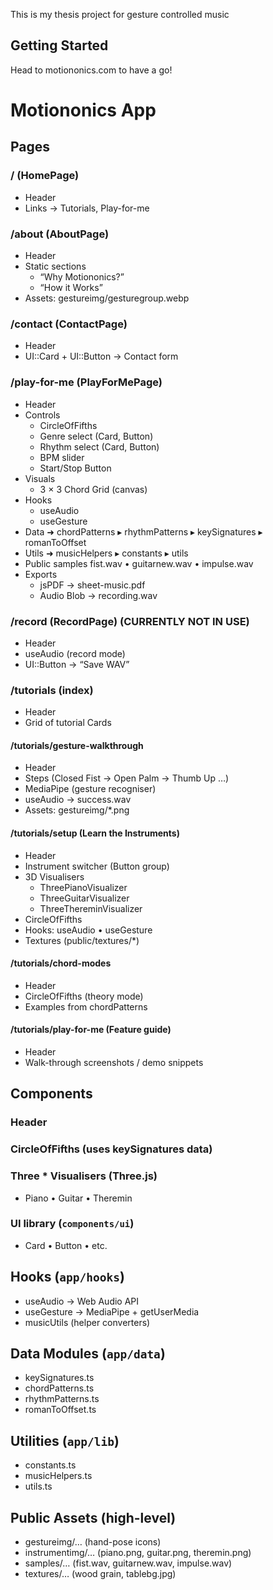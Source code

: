 This is my thesis project for gesture controlled music

## Getting Started

Head to motiononics.com to have a go!


# Motiononics App
## Pages
### / (HomePage)
- Header  
- Links → Tutorials, Play-for-me  

### /about (AboutPage)
- Header  
- Static sections  
  - “Why Motiononics?”  
  - “How it Works”  
- Assets: gestureimg/gesturegroup.webp  

### /contact (ContactPage)
- Header  
- UI::Card + UI::Button → Contact form  

### /play-for-me (PlayForMePage)
- Header  
- Controls  
  - CircleOfFifths 
  - Genre select (Card, Button)  
  - Rhythm select (Card, Button)  
  - BPM slider  
  - Start/Stop Button  
- Visuals  
  - 3 × 3 Chord Grid (canvas)  
- Hooks  
  - useAudio  
  - useGesture 
- Data ➜ chordPatterns ▸ rhythmPatterns ▸ keySignatures ▸ romanToOffset  
- Utils ➜ musicHelpers ▸ constants ▸ utils  
- Public samples fist.wav • guitarnew.wav • impulse.wav  
- Exports  
  - jsPDF → sheet-music.pdf  
  - Audio Blob → recording.wav  

### /record (RecordPage) (CURRENTLY NOT IN USE)
- Header  
- useAudio (record mode)  
- UI::Button → “Save WAV”  

### /tutorials (index)
- Header  
- Grid of tutorial Cards  
#### /tutorials/gesture-walkthrough
- Header  
- Steps (Closed Fist → Open Palm → Thumb Up …)  
- MediaPipe (gesture recogniser)  
- useAudio → success.wav  
- Assets: gestureimg/*.png  

#### /tutorials/setup (Learn the Instruments)
- Header  
- Instrument switcher (Button group)  
- 3D Visualisers  
  - ThreePianoVisualizer 
  - ThreeGuitarVisualizer 
  - ThreeThereminVisualizer 
- CircleOfFifths  
- Hooks: useAudio • useGesture  
- Textures (public/textures/*)  

#### /tutorials/chord-modes
- Header  
- CircleOfFifths (theory mode)  
- Examples from chordPatterns  

#### /tutorials/play-for-me (Feature guide)
- Header  
- Walk-through screenshots / demo snippets  

## Components  <!-- reusable visual or logic blocks -->
### Header
### CircleOfFifths (uses keySignatures data)
### Three * Visualisers (Three.js)
- Piano • Guitar • Theremin  
### UI library  (`components/ui`)
- Card • Button • etc.  

## Hooks  (`app/hooks`)
- useAudio → Web Audio API  
- useGesture → MediaPipe + getUserMedia  
- musicUtils (helper converters)  

## Data Modules (`app/data`)
- keySignatures.ts  
- chordPatterns.ts  
- rhythmPatterns.ts  
- romanToOffset.ts  

## Utilities (`app/lib`)
- constants.ts  
- musicHelpers.ts  
- utils.ts  

## Public Assets (high-level)
- gestureimg/… (hand-pose icons)  
- instrumentimg/… (piano.png, guitar.png, theremin.png)  
- samples/… (fist.wav, guitarnew.wav, impulse.wav)  
- textures/… (wood grain, tablebg.jpg)  

